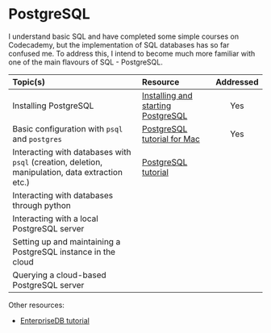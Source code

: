 # PostgreSQL

I understand basic SQL and have completed some simple courses on Codecademy, but the implementation of SQL databases 
has so far confused me. To address this, I intend to become much more familiar with one of the main flavours of SQL - 
PostgreSQL.

| Topic(s) | Resource | Addressed |
| :------- | :------- | :-------: |
| Installing PostgreSQL | [Installing and starting PostgreSQL](http://exponential.io/blog/2015/02/21/install-postgresql-on-mac-os-x-via-brew/) | Yes |
| Basic configuration with `psql` and `postgres` | [PostgreSQL tutorial for Mac](https://www.codementor.io/engineerapart/getting-started-with-postgresql-on-mac-osx-are8jcopb) | Yes |
| Interacting with databases with `psql` (creation, deletion, manipulation, data extraction etc.) | [PostgreSQL tutorial](http://www.postgresqltutorial.com) |  |
| Interacting with databases through python |  |  |
| Interacting with a local PostgreSQL server |  |  |
| Setting up and maintaining a PostgreSQL instance in the cloud |  |  |
| Querying a cloud-based PostgreSQL server |  |  |

Other resources:
* [EnterpriseDB tutorial](https://www.enterprisedb.com/free-postgres-training)
